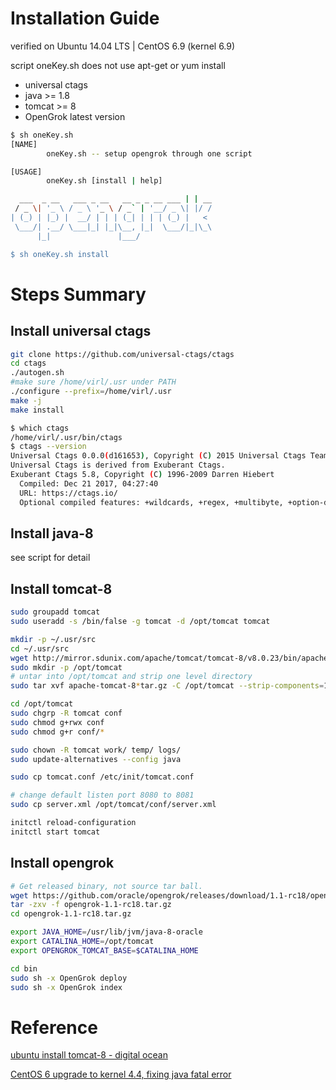 # Installation Guide
verified on Ubuntu 14.04 LTS | CentOS 6.9 (kernel 6.9)

script oneKey.sh does not use apt-get or yum install

* universal ctags
* java   >= 1.8
* tomcat >= 8
* OpenGrok latest version

```bash
$ sh oneKey.sh 
[NAME]
        oneKey.sh -- setup opengrok through one script

[USAGE]
        oneKey.sh [install | help]

  ___  _ __   ___ _ __   __ _ _ __ ___ | | __
 / _ \| '_ \ / _ \ '_ \ / _` | '__/ _ \| |/ /
| (_) | |_) |  __/ | | | (_| | | | (_) |   <
 \___/| .__/ \___|_| |_|\__, |_|  \___/|_|\_\
      |_|               |___/

$ sh oneKey.sh install

```
# Steps Summary
## Install universal ctags
```bash
git clone https://github.com/universal-ctags/ctags
cd ctags
./autogen.sh
#make sure /home/virl/.usr under PATH
./configure --prefix=/home/virl/.usr
make -j
make install

$ which ctags
/home/virl/.usr/bin/ctags
$ ctags --version
Universal Ctags 0.0.0(d161653), Copyright (C) 2015 Universal Ctags Team
Universal Ctags is derived from Exuberant Ctags.
Exuberant Ctags 5.8, Copyright (C) 1996-2009 Darren Hiebert
  Compiled: Dec 21 2017, 04:27:40
  URL: https://ctags.io/
  Optional compiled features: +wildcards, +regex, +multibyte, +option-directory, +xpath

```

## Install java-8
see script for detail

## Install tomcat-8
```bash
sudo groupadd tomcat
sudo useradd -s /bin/false -g tomcat -d /opt/tomcat tomcat

mkdir -p ~/.usr/src
cd ~/.usr/src
wget http://mirror.sdunix.com/apache/tomcat/tomcat-8/v8.0.23/bin/apache-tomcat-8.0.23.tar.gz
sudo mkdir -p /opt/tomcat
# untar into /opt/tomcat and strip one level directory
sudo tar xvf apache-tomcat-8*tar.gz -C /opt/tomcat --strip-components=1

cd /opt/tomcat
sudo chgrp -R tomcat conf
sudo chmod g+rwx conf
sudo chmod g+r conf/*

sudo chown -R tomcat work/ temp/ logs/
sudo update-alternatives --config java

sudo cp tomcat.conf /etc/init/tomcat.conf

# change default listen port 8080 to 8081
sudo cp server.xml /opt/tomcat/conf/server.xml

initctl reload-configuration
initctl start tomcat

```

## Install opengrok
```bash
# Get released binary, not source tar ball.
wget https://github.com/oracle/opengrok/releases/download/1.1-rc18/opengrok-1.1-rc18.tar.gz
tar -zxv -f opengrok-1.1-rc18.tar.gz
cd opengrok-1.1-rc18.tar.gz

export JAVA_HOME=/usr/lib/jvm/java-8-oracle
export CATALINA_HOME=/opt/tomcat
export OPENGROK_TOMCAT_BASE=$CATALINA_HOME

cd bin
sudo sh -x OpenGrok deploy
sudo sh -x OpenGrok index

```

# Reference
[ubuntu install tomcat-8 - digital ocean](https://www.digitalocean.com/community/tutorials/how-to-install-apache-tomcat-8-on-ubuntu-14-04)

[CentOS 6 upgrade to kernel 4.4, fixing java fatal error](https://www.jianshu.com/p/25d8ecc75846)
